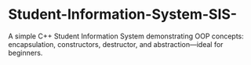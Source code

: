 # Student-Information-System-SIS-
A simple C++ Student Information System demonstrating OOP concepts: encapsulation, constructors, destructor, and abstraction—ideal for beginners.
